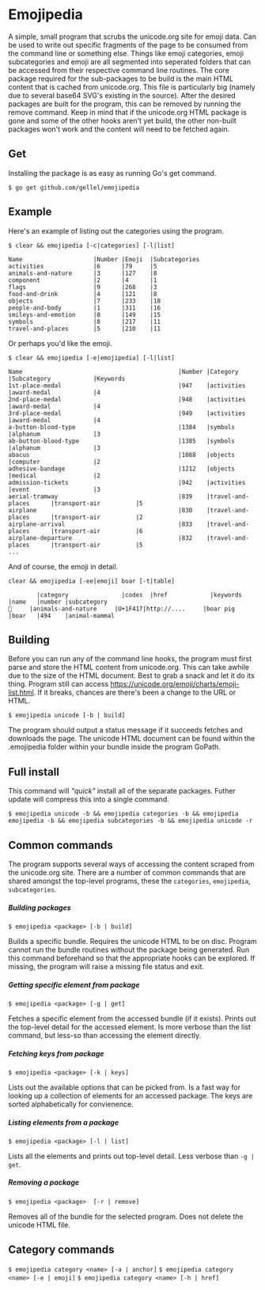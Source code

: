 # Emojipedia

A simple, small program that scrubs the unicode.org site for emoji data. Can be used to write out specific fragments of the page to be consumed from the command line or something else. Things like emoji categories, emoji subcategories and emoji are all segmented into seperated folders that can be accessed from their respective command line routines. The core package required for the sub-packages to be build is the main HTML content that is cached from unicode.org. This file is particularly big (namely due to several base64 SVG's existing in the source). After the desired packages are built for the program, this can be removed by running the remove command. Keep in mind that if the unicode.org HTML package is gone and some of the other hooks aren't yet build, the other non-built packages won't work and the content will need to be fetched again.

## Get

Installing the package is as easy as running Go's get command.

`$ go get github.com/gellel/emojipedia`

## Example

Here's an example of listing out the categories using the program. 

```
$ clear && emojipedia [-c|categories] [-l|list]

Name                    |Number |Emoji  |Subcategories
activities              |6      |79     |5
animals-and-nature      |3      |127    |8
component               |2      |4      |1
flags                   |9      |268    |3
food-and-drink          |4      |121    |8
objects                 |7      |233    |18
people-and-body         |1      |311    |16
smileys-and-emotion     |0      |149    |15
symbols                 |8      |217    |11
travel-and-places       |5      |210    |11
```
Or perhaps you'd like the emoji.

```
$ clear && emojipedia [-e|emojipedia] [-l|list]

Name                                            |Number |Category               |Subcategory            |Keywords
1st-place-medal                                 |947    |activities             |award-medal            |4
2nd-place-medal                                 |948    |activities             |award-medal            |4
3rd-place-medal                                 |949    |activities             |award-medal            |4
a-button-blood-type                             |1384   |symbols                |alphanum               |3
ab-button-blood-type                            |1385   |symbols                |alphanum               |3
abacus                                          |1088   |objects                |computer               |2
adhesive-bandage                                |1212   |objects                |medical                |2
admission-tickets                               |942    |activities             |event                  |3
aerial-tramway                                  |839    |travel-and-places      |transport-air          |5
airplane                                        |830    |travel-and-places      |transport-air          |2
airplane-arrival                                |833    |travel-and-places      |transport-air          |6
airplane-departure                              |832    |travel-and-places      |transport-air          |5
... 
```

And of course, the emoji in detail.

```
clear && emojipedia [-ee|emoji] boar [-t|table]

        |category               |codes  |href            |keywords       |name   |number |subcategory
🐗     |animals-and-nature     |U+1F417|http://....     |boar pig       |boar   |494    |animal-mammal

```

## Building

Before you can run any of the command line hooks, the program must first parse and store the HTML content from unicode.org. This can take awhile due to the size of the HTML document. Best to grab a snack and let it do its thing. Program still can access https://unicode.org/emoji/charts/emoji-list.html. If it breaks, chances are there's been a change to the URL or HTML.

`$ emojipedia unicode [-b | build]`

The program should output a status message if it succeeds fetches and downloads the page. The unicode HTML document can be found within the .emojipedia folder within your bundle inside the program GoPath. 

## Full install

This command will _"quick"_ install all of the separate packages. Futher update will compress this into a single command.

`$ emojipedia unicode -b && emojipedia categories -b && emojipedia emojipedia -b && emojipedia subcategories -b && emojipedia unicode -r`

## Common commands
The program supports several ways of accessing the content scraped from the unicode.org site. There are a number of common commands that are shared amongst the top-level programs, these the `categories`, `emojipedia`, `subcategories`.
 
##### Building packages

```$ emojipedia <package> [-b | build]```

Builds a specific bundle. Requires the unicode HTML to be on disc. Program cannot run the bundle routines without the package being generated. Run this command beforehand so that the appropriate hooks can be explored. If missing, the program will raise a missing file status and exit.

##### Getting specific element from package

```$ emojipedia <package> [-g | get]```

Fetches a specific element from the accessed bundle (if it exists). Prints out the top-level detail for the accessed element. Is more verbose than the list command, but less-so than accessing the element directly.

##### Fetching keys from package

```$ emojipedia <package> [-k | keys]```

Lists out the available options that can be picked from. Is a fast way for looking up a collection of elements for an accessed package. The keys are sorted alphabetically for convienence. 

##### Listing elements from a package

```$ emojipedia <package> [-l | list]```

Lists all the elements and prints out top-level detail. Less verbose than `-g | get`.

##### Removing a package

```$ emojipedia <package>  [-r | remove]```

Removes all of the bundle for the selected program. Does not delete the unicode HTML file.


## Category commands

```$ emojipedia category <name> [-a | anchor]```
```$ emojipedia category <name> [-e | emoji]```
```$ emojipedia category <name> [-h | href]```

